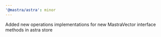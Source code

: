 ```yaml
---
'@mastra/astra': minor
---
```


Added new operations implementations for new MastraVector interface methods in astra store
